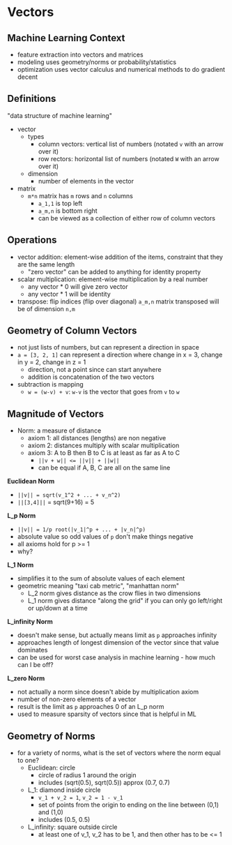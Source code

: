 # Vectors

## Machine Learning Context

- feature extraction into vectors and matrices
- modeling uses geometry/norms or probability/statistics
- optimization uses vector calculus and numerical methods to do gradient decent

## Definitions

"data structure of machine learning"

- vector
  - types
    - column vectors: vertical list of numbers (notated `v` with an arrow over it)
    - row rectors: horizontal list of numbers (notated `W` with an arrow over it)
  - dimension
    - number of elements in the vector
- matrix
  - `m*n` matrix has `m` rows and `n` columns
    - `a_1,1` is top left
    - `a_m,n` is bottom right
    - can be viewed as a collection of either row of column vectors

## Operations

- vector addition: element-wise addition of the items, constraint that they are the same length
  - "zero vector" can be added to anything for identity property
- scalar multiplication: element-wise multiplication by a real number
  - any vector \* 0 will give zero vector
  - any vector \* 1 will be identity
- transpose: flip indices (flip over diagonal) `a_m,n` matrix transposed will be of dimension `n,m`

## Geometry of Column Vectors

- not just lists of numbers, but can represent a direction in space
- `a = [3, 2, 1]` can represent a direction where change in x = 3, change in y = 2, change in z = 1
  - direction, not a point since can start anywhere
  - addition is concatenation of the two vectors
- subtraction is mapping
  - `w = (w-v) + v`: `w-v` is the vector that goes from `v` to `w`

## Magnitude of Vectors

- Norm: a measure of distance
  - axiom 1: all distances (lengths) are non negative
  - axiom 2: distances multiply with scalar multiplication
  - axiom 3: A to B then B to C is at least as far as A to C
    - `||v + w|| <= ||v|| + ||w||`
    - can be equal if A, B, C are all on the same line

**Euclidean Norm**

- `||v|| = sqrt(v_1^2 + ... + v_n^2)`
- `||[3,4]||` = sqrt(9+16) = 5

**L_p Norm**

- `||v|| = 1/p root(|v_1|^p + ... + |v_n|^p)`
- absolute value so odd values of `p` don't make things negative
- all axioms hold for p >= 1
- why?

**L_1 Norm**

- simplifies it to the sum of absolute values of each element
- geometric meaning "taxi cab metric", "manhattan norm"
  - L_2 norm gives distance as the crow flies in two dimensions
  - L_1 norm gives distance "along the grid" if you can only go left/right or up/down at a time

**L_infinity Norm**

- doesn't make sense, but actually means limit as `p` approaches infinity
- approaches length of longest dimension of the vector since that value dominates
- can be used for worst case analysis in machine learning - how much can I be off?

**L_zero Norm**

- not actually a norm since doesn't abide by multiplication axiom
- number of non-zero elements of a vector
- result is the limit as `p` approaches 0 of an L_p norm
- used to measure sparsity of vectors since that is helpful in ML

## Geometry of Norms

- for a variety of norms, what is the set of vectors where the norm equal to one?
  - Euclidean: circle
    - circle of radius 1 around the origin
    - includes (sqrt(0.5), sqrt(0.5)) approx (0.7, 0.7)
  - L_1: diamond inside circle
    - `v_1 + v_2 = 1`, `v_2 = 1 - v_1`
    - set of points from the origin to ending on the line between (0,1) and (1,0)
    - includes (0.5, 0.5)
  - L_infinity: square outside circle
    - at least one of v_1, v_2 has to be 1, and then other has to be <= 1
